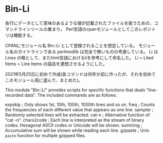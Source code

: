 # Bin-Li

各行にデータとして意味のあるような値が記載されたファイルを扱うための、コマンドラインツールの集まり。
Perl言語のcpanモジュールとしてこのレポジトリは機能する。

CPANにモジュール名 Bin::Li として登録されることを想定している。
モジュール名のガイドラインである perlmodlib は完全で無いものの考慮している。
Li は Lines の略として、またhtml言語におけるliを参考にして命名した。
Li = Lited Items = Line Items の語呂を連想させるようにした。

2021年5月25日に初めて作成(各コマンドは何年か前に作ったが、それを初めてこのモジュール用に選んで、まとめた)。



This module "Bin::Li" provides scripts for specific functions that deals "line-recorded data".
The included commands are as follows. 

expskip     ; Only shows 1st, 10th, 100th, 1000th lines and so on.
freq        ; Counts the frequencies of each different value that appears as one line.
sampler     ; Randomly selected lines will be extracted. 
cat-n       ; Alternative function of "cat -n". 
chars2code  ; Each line is interpreted as the stream of binary codes. Hexagonal ASCII codes or Unicode will be shown.
summing     ; Accumulative sum will be shown while reading each line.
gzpaste     ; Unix `paste` funciton for multiple gzipped files. 

